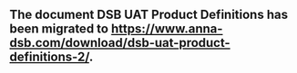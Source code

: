 ## The document DSB UAT Product Definitions has been migrated to https://www.anna-dsb.com/download/dsb-uat-product-definitions-2/.

